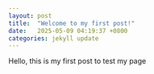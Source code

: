 ```yaml
---
layout: post
title:  "Welcome to my first post!"
date:   2025-05-09 04:19:37 +0800
categories: jekyll update
---
```

Hello, this is my first post to test my page
